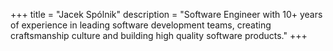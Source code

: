 +++
title = "Jacek Spólnik"
description = "Software Engineer with 10+ years of experience in leading software development teams, creating craftsmanship culture and building high quality software products."
+++

